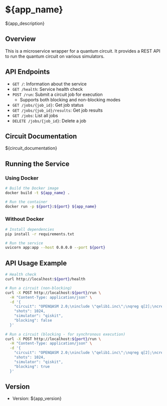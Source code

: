 # ${app_name}

${app_description}

## Overview

This is a microservice wrapper for a quantum circuit. It provides a REST API to run the quantum circuit on various simulators.

## API Endpoints

- `GET /`: Information about the service
- `GET /health`: Service health check
- `POST /run`: Submit a circuit job for execution
  - Supports both blocking and non-blocking modes
- `GET /jobs/{job_id}`: Get job status
- `GET /jobs/{job_id}/results`: Get job results
- `GET /jobs`: List all jobs
- `DELETE /jobs/{job_id}`: Delete a job

## Circuit Documentation

${circuit_documentation}

## Running the Service

### Using Docker

```bash
# Build the Docker image
docker build -t ${app_name} .

# Run the container
docker run -p ${port}:${port} ${app_name}
```

### Without Docker

```bash
# Install dependencies
pip install -r requirements.txt

# Run the service
uvicorn app:app --host 0.0.0.0 --port ${port}
```

## API Usage Example

```bash
# Health check
curl http://localhost:${port}/health

# Run a circuit (non-blocking)
curl -X POST http://localhost:${port}/run \
  -H "Content-Type: application/json" \
  -d '{
    "circuit": "OPENQASM 2.0;\ninclude \"qelib1.inc\";\nqreg q[2];\ncreg c[2];\nh q[0];\ncx q[0],q[1];\nmeasure q -> c;",
    "shots": 1024,
    "simulator": "qiskit",
    "blocking": false
  }'
  
# Run a circuit (blocking - for synchronous execution)
curl -X POST http://localhost:${port}/run \
  -H "Content-Type: application/json" \
  -d '{
    "circuit": "OPENQASM 2.0;\ninclude \"qelib1.inc\";\nqreg q[2];\ncreg c[2];\nh q[0];\ncx q[0],q[1];\nmeasure q -> c;",
    "shots": 1024,
    "simulator": "qiskit",
    "blocking": true
  }'
```

## Version

- Version: ${app_version}
